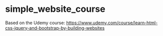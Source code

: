 # simple_website_course

Based on the Udemy course: https://www.udemy.com/course/learn-html-css-jquery-and-bootstrap-by-building-websites
